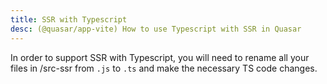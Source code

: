 ```yaml
---
title: SSR with Typescript
desc: (@quasar/app-vite) How to use Typescript with SSR in Quasar
---
```


In order to support SSR with Typescript, you will need to rename all your files in /src-ssr from `.js` to `.ts` and make the necessary TS code changes.
